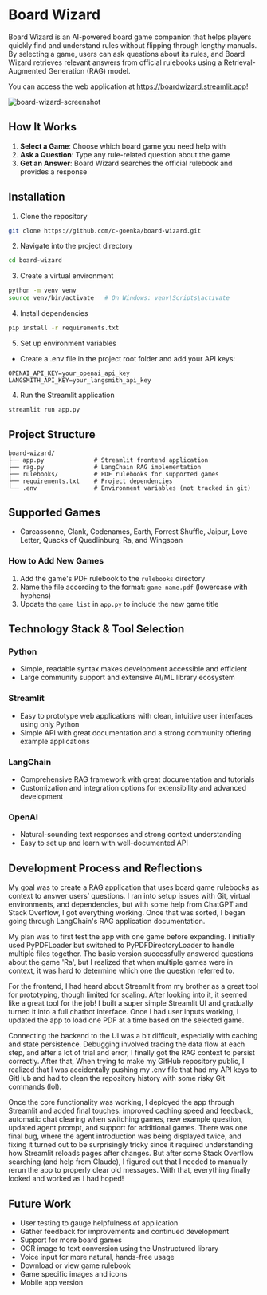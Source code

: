 # Board Wizard

Board Wizard is an AI-powered board game companion that helps players quickly find and understand rules without flipping through lengthy manuals. By selecting a game, users can ask questions about its rules, and Board Wizard retrieves relevant answers from official rulebooks using a Retrieval-Augmented Generation (RAG) model.

You can access the web application at https://boardwizard.streamlit.app!

![board-wizard-screenshot](https://github.com/user-attachments/assets/41eae8d6-a35a-47d8-b2b4-14ca5173aa9d)


## How It Works

1. **Select a Game**: Choose which board game you need help with
2. **Ask a Question**: Type any rule-related question about the game
3. **Get an Answer**: Board Wizard searches the official rulebook and provides a response


## Installation

1. Clone the repository
```bash
git clone https://github.com/c-goenka/board-wizard.git
```

2. Navigate into the project directory
```bash
cd board-wizard
```

3. Create a virtual environment
```bash
python -m venv venv
source venv/bin/activate   # On Windows: venv\Scripts\activate
```

4. Install dependencies
```bash
pip install -r requirements.txt
```

5. Set up environment variables
- Create a .env file in the project root folder and add your API keys:
```
OPENAI_API_KEY=your_openai_api_key
LANGSMITH_API_KEY=your_langsmith_api_key
```

4. Run the Streamlit application
```bash
streamlit run app.py
```


## Project Structure

```
board-wizard/
├── app.py              # Streamlit frontend application
├── rag.py              # LangChain RAG implementation
├── rulebooks/          # PDF rulebooks for supported games
├── requirements.txt    # Project dependencies
└── .env                # Environment variables (not tracked in git)
```


## Supported Games

- Carcassonne, Clank, Codenames, Earth, Forrest Shuffle, Jaipur, Love Letter, Quacks of Quedlinburg, Ra, and Wingspan

### How to Add New Games

1. Add the game's PDF rulebook to the `rulebooks` directory
2. Name the file according to the format: `game-name.pdf` (lowercase with hyphens)
3. Update the `game_list` in `app.py` to include the new game title


## Technology Stack & Tool Selection

### Python

- Simple, readable syntax makes development accessible and efficient
- Large community support and extensive AI/ML library ecosystem

### Streamlit

- Easy to prototype web applications with clean, intuitive user interfaces using only Python
- Simple API with great documentation and a strong community offering example applications

### LangChain

- Comprehensive RAG framework with great documentation and tutorials
- Customization and integration options for extensibility and advanced development

### OpenAI

- Natural-sounding text responses and strong context understanding
- Easy to set up and learn with well-documented API


## Development Process and Reflections

My goal was to create a RAG application that uses board game rulebooks as context to answer users’ questions. I ran into setup issues with Git, virtual environments, and dependencies, but with some help from ChatGPT and Stack Overflow, I got everything working. Once that was sorted, I began going through LangChain's RAG application documentation.

My plan was to first test the app with one game before expanding. I initially used PyPDFLoader but switched to PyPDFDirectoryLoader to handle multiple files together. The basic version successfully answered questions about the game 'Ra', but I realized that when multiple games were in context, it was hard to determine which one the question referred to.

For the frontend, I had heard about Streamlit from my brother as a great tool for prototyping, though limited for scaling. After looking into it, it seemed like a great tool for the job! I built a super simple Streamlit UI and gradually turned it into a full chatbot interface. Once I had user inputs working, I updated the app to load one PDF at a time based on the selected game.

Connecting the backend to the UI was a bit difficult, especially with caching and state persistence. Debugging involved tracing the data flow at each step, and after a lot of trial and error, I finally got the RAG context to persist correctly. After that, When trying to make my GitHub repository public, I realized that I was accidentally pushing my .env file that had my API keys to GitHub and had to clean the repository history with some risky Git commands (lol).

Once the core functionality was working, I deployed the app through Streamlit and added final touches: improved caching speed and feedback, automatic chat clearing when switching games, new example question, updated agent prompt, and support for additional games. There was one final bug, where the agent introduction was being displayed twice, and fixing it turned out to be surprisingly tricky since it required understanding how Streamlit reloads pages after changes. But after some Stack Overflow searching (and help from Claude), I figured out that I needed to manually rerun the app to properly clear old messages. With that, everything finally looked and worked as I had hoped!


## Future Work

- User testing to gauge helpfulness of application
- Gather feedback for improvements and continued development
- Support for more board games
- OCR image to text conversion using the Unstructured library
- Voice input for more natural, hands-free usage
- Download or view game rulebook
- Game specific images and icons
- Mobile app version
